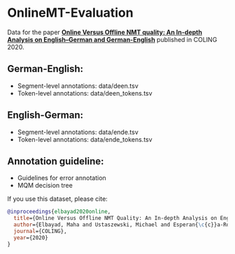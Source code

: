 # OnlineMT-Evaluation
Data for the paper
**[Online Versus Offline NMT quality: An In-depth Analysis on English–German and German-English](https://arxiv.org/abs/2006.00814)**
published in COLING 2020.


## German-English:
- Segment-level annotations: data/deen.tsv  
- Token-level annotations: data/deen_tokens.tsv  

## English-German:
- Segment-level annotations: data/ende.tsv  
- Token-level annotations: data/ende_tokens.tsv  

## Annotation guideline:
- Guidelines for error annotation
- MQM decision tree

If you use this dataset, please cite:

```bibtex
@inproceedings{elbayad2020online,
  title={Online Versus Offline NMT Quality: An In-depth Analysis on English-German and German-English},
  author={Elbayad, Maha and Ustaszewski, Michael and Esperan{\c{c}}a-Rodier, Emmanuelle and Manquat, Francis Brunet and Besacier, Laurent},
  journal={COLING},
  year={2020}
}
 
```

